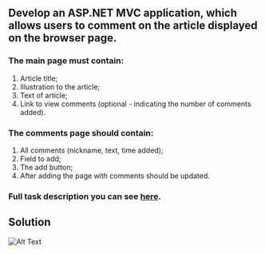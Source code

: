 ## Develop an ASP.NET MVC application, which allows users to comment on the article displayed on the browser page.
### The main page must contain:
1. Article title;
2. Illustration to the article;
3. Text of article;
4. Link to view comments (optional - indicating the number of comments added).
### The comments page should contain:
1. All comments (nickname, text, time added);
2. Field to add;
3. The add button;
4. After adding the page with comments should be updated.
### Full task description you can see [here](ASP_NET_MVC_HW_2.pdf).
## Solution
![Alt Text](background_video.gif)
